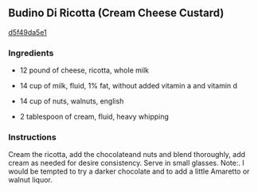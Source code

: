 ## Budino Di Ricotta (Cream Cheese Custard)

[d5f49da5e1](http://www.food.com/recipe/budino-di-ricotta-cream-cheese-custard-308154)

### Ingredients

 - 12 pound of cheese, ricotta, whole milk

 - 14 cup of milk, fluid, 1% fat, without added vitamin a and vitamin d

 - 14 cup of nuts, walnuts, english

 - 2 tablespoon of cream, fluid, heavy whipping

### Instructions

Cream the ricotta, add the chocolateand nuts and blend thoroughly, add cream as needed for desire consistency. Serve in small glasses. Note:. I would be tempted to try a darker chocolate and to add a little Amaretto or walnut liquor.